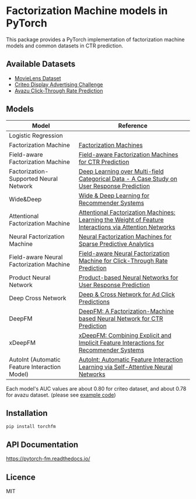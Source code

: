 # Factorization Machine models in PyTorch
  
This package provides a PyTorch implementation of factorization machine models and common datasets in CTR prediction.


## Available Datasets

* [MovieLens Dataset](https://grouplens.org/datasets/movielens)
* [Criteo Display Advertising Challenge](https://www.kaggle.com/c/criteo-display-ad-challenge)
* [Avazu Click-Through Rate Prediction](https://www.kaggle.com/c/avazu-ctr-prediction)


## Models

| Model | Reference |
|-------|-----------|
| Logistic Regression | |
| Factorization Machine | [Factorization Machines](https://www.csie.ntu.edu.tw/~b97053/paper/Rendle2010FM.pdf) |
| Field-aware Factorization Machine | [Field-aware Factorization Machines for CTR Prediction](https://www.csie.ntu.edu.tw/~cjlin/papers/ffm.pdf) |
| Factorization-Supported Neural Network | [Deep Learning over Multi-field Categorical Data - A Case Study on User Response Prediction](https://arxiv.org/abs/1601.02376) |
| Wide&Deep | [Wide & Deep Learning for Recommender Systems](https://arxiv.org/abs/1606.07792) |
| Attentional Factorization Machine | [Attentional Factorization Machines: Learning the Weight of Feature Interactions via Attention Networks](https://arxiv.org/abs/1708.04617) |
| Neural Factorization Machine | [Neural Factorization Machines for Sparse Predictive Analytics](https://arxiv.org/abs/1708.05027) |
| Field-aware Neural Factorization Machine | [Field-aware Neural Factorization Machine for Click-Through Rate Prediction](https://arxiv.org/abs/1902.09096) |
| Product Neural Network | [Product-based Neural Networks for User Response Prediction](https://arxiv.org/abs/1611.00144) |
| Deep Cross Network | [Deep & Cross Network for Ad Click Predictions](https://arxiv.org/abs/1708.05123) |
| DeepFM | [DeepFM: A Factorization-Machine based Neural Network for CTR Prediction](https://arxiv.org/abs/1703.04247) |
| xDeepFM | [xDeepFM: Combining Explicit and Implicit Feature Interactions for Recommender Systems](https://arxiv.org/abs/1803.05170) |
| AutoInt (Automatic Feature Interaction Model) | [AutoInt: Automatic Feature Interaction Learning via Self-Attentive Neural Networks](https://arxiv.org/abs/1810.11921) |

Each model's AUC values are about 0.80 for criteo dataset, and about 0.78 for avazu dataset. (please see [example code](examples/main.py))


## Installation

    pip install torchfm


## API Documentation

https://pytorch-fm.readthedocs.io/


## Licence

MIT

